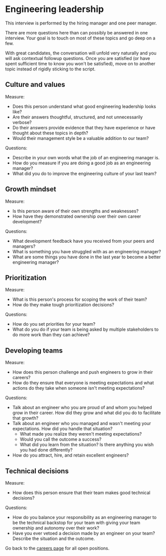 # Engineering leadership

This interview is performed by the hiring manager and one peer manager.

There are more questions here than can possibly be answered in one interview. Your goal is to touch on most of these topics and go deep on a few.

With great candidates, the conversation will unfold very naturally and you will ask contextual followup questions. Once you are satisfied (or have spent sufficient time to know you won't be satisfied), move on to another topic instead of rigidly sticking to the script.

## Culture and values

Measure:

- Does this person understand what good engineering leadership looks like?
- Are their answers thoughtful, structured, and not unnecessarily verbose?
- Do their answers provide evidence that they have experience or have thought about these topics in depth?
- Would their management style be a valuable addition to our team?

Questions:

- Describe in your own words what the job of an engineering manager is.
- How do you measure if you are doing a good job as an engineering manager?
- What did you do to improve the engineering culture of your last team?

## Growth mindset

Measure:

- Is this person aware of their own strengths and weaknesses?
- How have they demonstrated ownership over their own career development?

Questions:

- What development feedback have you received from your peers and managers?
- What is something you have struggled with as an engineering manager?
- What are some things you have done in the last year to become a better engineering manager?

## Prioritization

Measure:

- What is this person's process for scoping the work of their team?
- How do they make tough prioritization decisions?

Questions:

- How do you set priorities for your team?
- What do you do if your team is being asked by multiple stakeholders to do more work than they can achieve?

## Developing teams

Measure:

- How does this person challenge and push engineers to grow in their careers?
- How do they ensure that everyone is meeting expectations and what actions do they take when someone isn't meeting expectations?

Questions:

- Talk about an engineer who you are proud of and whom you helped grow in their career. How did they grow and what did you do to facilitate that growth?
- Talk about an engineer who you managed and wasn't meeting your expectations. How did you handle that situation?
  - What made you realize they weren't meeting expectations?
  - Would you call the outcome a success?
  - What did you learn from the situation? Is there anything you wish you had done differently?
- How do you attract, hire, and retain excellent engineers?

## Technical decisions

Measure:

- How does this person ensure that their team makes good technical decisions?

Questions:

- How do you balance your responsibility as an engineering manager to be the technical backstop for your team with giving your team ownership and autonomy over their work?
- Have you ever vetoed a decision made by an engineer on your team? Describe the situation and the outcome.

Go back to the [careers page](../../../company/careers.md) for all open positions.
